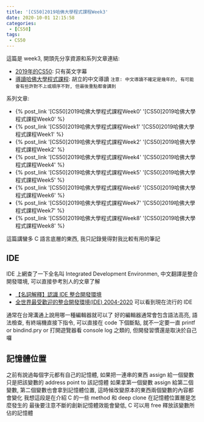 ```yaml
---
title: '[CS50]2019哈佛大學程式課程Week3'
date: 2020-10-01 12:15:58
categories:
 - [CS50]
tags:
 - CS50
---
```


這篇是 week3, 開頭先分享資源和系列文章連結:

- [2019年的CS50](https://sihhanwang.github.io/2019/04/09/hexo-tutorial/): 只有英文字幕
- [導讀哈佛大學程式課程](https://www.lidemy.com/courses/192307/lectures/3062865): 胡立的中文導讀
`注意: 中文導讀不確定是幾年的, 有可能會有些許對不上或順序不對, 但最後重點都會講到`

系列文章:
- {% post_link '[CS50]2019哈佛大學程式課程Week0' '[CS50]2019哈佛大學程式課程Week0' %}
- {% post_link '[CS50]2019哈佛大學程式課程Week1' '[CS50]2019哈佛大學程式課程Week1' %}
- {% post_link '[CS50]2019哈佛大學程式課程Week2' '[CS50]2019哈佛大學程式課程Week2' %}
- {% post_link '[CS50]2019哈佛大學程式課程Week4' '[CS50]2019哈佛大學程式課程Week4' %}
- {% post_link '[CS50]2019哈佛大學程式課程Week5' '[CS50]2019哈佛大學程式課程Week5' %}
- {% post_link '[CS50]2019哈佛大學程式課程Week6' '[CS50]2019哈佛大學程式課程Week6' %}
- {% post_link '[CS50]2019哈佛大學程式課程Week7' '[CS50]2019哈佛大學程式課程Week7' %}
- {% post_link '[CS50]2019哈佛大學程式課程Week8' '[CS50]2019哈佛大學程式課程Week8' %}

這篇講蠻多 C 語言底層的東西, 我只記錄覺得對我比較有用的筆記

## IDE

IDE 上網查了一下全名叫 Integrated Development Environmen, 中文翻譯是整合開發環境, 可以直接參考別人的文章了解
- [【名詞解釋】認識 IDE 整合開發環境](https://makerpro.cc/2015/08/what-is-ide/)
- [全世界最受歡迎的整合開發環境(IDE) 2004-2020](https://www.youtube.com/watch?v=rUd4skgVT74) 可以看到現在流行的 IDE

通常在台灣溝通上說用哪一種編輯器就可以了
好的編輯器通常會包含語法高亮, 語法檢查, 有終端機直接下指令, 可以直接在 code 下個斷點, 就不一定要一直 printf or bindind.pry or 打開遊覽器看 console log 之類的, 但開發習慣還是取決於自己囉

## 記憶體位置

之前有說過每個字元都有自己的記憶體, 如果把一連串的東西 assign 給一個變數只是把該變數的 address point to 該記憶體
如果拿第一個變數 assign 給第二個變數, 第二個變數也會拿到記憶體位置, 這時候改變原本的東西兩個變數的內容都會變化
我想這段是在介紹 C 的一些 method 和 deep clone 在記憶體位置層是怎麼發生的
最後要注意不斷的創新記憶體效能會變低, C 可以用 free 釋放該變數所佔的記憶體

